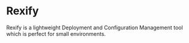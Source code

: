 Rexify
======

Rexify is a lightweight Deployment and Configuration Management tool which is perfect for small environments.
